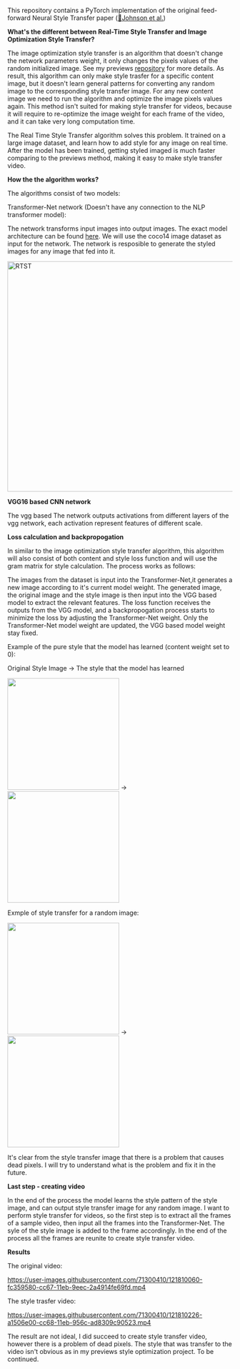 This repository contains a PyTorch implementation of the original feed-forward Neural Style Transfer paper  ([🔗Johnson et al.](https://arxiv.org/pdf/1603.08155.pdf))

**What's the different between Real-Time Style Transfer and Image Optimization Style Transfer?**

The image optimization style transfer is an algorithm that doesn't change the network parameters weight, it only changes the pixels values of the random initialized image. See my previews [repository](https://github.com/hovav698/Style-Transfer-Image-Optimization-) for more details. As result, this algorithm can only make style trasfer for a specific content image, but it doesn't learn general patterns for converting any random image to the corresponding style transfer image. For any new content image we need to run the algorithm and optimize the image pixels values again. 
This method isn't suited for making style transfer for videos, because it will require to re-optimize the image weight for each frame of the video, and it can take very long computation time.

The Real Time Style Transfer algorithm solves this problem. It trained on a large image dataset, and learn how to add style for any image on real time. After the model has been trained, getting styled imaged is much faster comparing to the previews method, making it easy to make style transfer video.

**How the the algorithm works?**

The algorithms consist of two models:

Transformer-Net network (Doesn't have any connection to the NLP transformer model): 

The network transforms input images into output images. The exact model architecture can be found [here](https://cs.stanford.edu/people/jcjohns/papers/fast-style/fast-style-supp.pdf). We will use the coco14 image dataset as input for the network. The network is resposible to generate the styled images for any image that fed into it. 

<img width="516" alt="RTST" src="https://user-images.githubusercontent.com/71300410/121808335-9a256200-cc60-11eb-8f7e-09b214af1a87.PNG">


**VGG16 based CNN network**

The vgg based The network outputs activations from different layers of the vgg network, each activation represent features of different scale.

**Loss calculation and backpropogation**

In similar to the image optimization style transfer algorithm, this algorithm will also consist of both content and style loss function and will use the gram matrix for style calculation. The process works as follows:

The images from the dataset is input into the Transformer-Net,it generates a new image according to it's current model weight. The generated image, the original image and the style image is then input into the VGG based model to extract the relevant features. The loss function receives the outputs from the VGG model, and a backpropogation process  starts to minimize the loss by adjusting the Transformer-Net weight. Only the Transformer-Net model weight are updated, the VGG based model weight stay fixed.

Example of the pure style that the model has learned (content weight set to 0):

Original Style Image    ->                    The style that the model has learned

<img src="https://user-images.githubusercontent.com/71300410/121797285-ff109600-cc27-11eb-91a9-fee190e8b734.png" width="250" height="250" />   ->  <img src="https://user-images.githubusercontent.com/71300410/121809717-9399e900-cc66-11eb-95c6-c22a03d542fb.PNG" width="250" height="250" /> 

Exmple of style transfer for a random image:

<img src="https://user-images.githubusercontent.com/71300410/121810287-e5437300-cc68-11eb-8b24-6164feb5f0d7.jpg" width="250" height="250" />   ->  <img src="https://user-images.githubusercontent.com/71300410/121810372-4ec38180-cc69-11eb-9efe-5563cf3e3dd4.png" width="250" height="250" /> 

It's clear from the style transfer image that there is a problem that causes dead pixels. I will try to understand what is the problem and fix it in the future.


**Last step - creating video**

In the end of the process the model learns the style pattern of the style image, and can output style transfer image for any random image.
I want to perform style transfer for videos, so the first step is to extract all the frames of a sample video, then input all the frames into the Transformer-Net. The syle of the style image is added to the frame accordingly. In the end of the process all the frames are reunite to create style transfer video.

**Results**

The original video:

https://user-images.githubusercontent.com/71300410/121810060-fc359580-cc67-11eb-9eec-2a4914fe69fd.mp4


The style trasfer video:


https://user-images.githubusercontent.com/71300410/121810226-a1506e00-cc68-11eb-956c-ad8309c90523.mp4


The result are not ideal, I did succeed to create style transfer video, however there is a problem of dead pixels. The style that was transfer to the video isn't obvious as in my previews style optimization project. To be continued.

